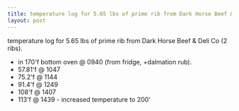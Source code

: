 ```yaml
---
title: temperature log for 5.65 lbs of prime rib from Dark Horse Beef & Deli Co (2 ribs).
layout: post
---
```


temperature log for 5.65 lbs of prime rib from Dark Horse Beef & Deli Co (2 ribs).

* in 170'f bottom oven @ 0940 (from fridge, +dalmation rub).
* 57.81'f @ 1047
* 75.2'f @ 1144
* 91.4'f @ 1249
* 108'f @ 1407
* 113'f @ 1439 - increased temperature to 200'

